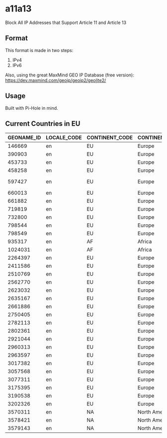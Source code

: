 # a11a13
Block All IP Addresses that Support Article 11 and Article 13

## Format
This format is made in two steps:
1. IPv4
2. IPv6

Also, using the great MaxMind GEO IP Database (free version): https://dev.maxmind.com/geoip/geoip2/geolite2/

## Usage
Built with Pi-Hole in mind.

## Current Countries in EU
| GEONAME_ID | LOCALE_CODE | CONTINENT_CODE | CONTINENT_NAME | COUNTRY_ISO_CODE | COUNTRY_NAME |
| ---- | ---- | ---- | ---- | ---- | ---- |
| 146669 | en | EU | Europe | CY | Cyprus |
| 390903 | en | EU | Europe | GR | Greece |
| 453733 | en | EU | Europe | EE | Estonia |
| 458258 | en | EU | Europe | LV | Latvia |
| 597427 | en | EU | Europe | LT | Republic of Lithuania |
| 660013 | en | EU | Europe | FI | Finland |
| 661882 | en | EU | Europe | AX | Ã…land |
| 719819 | en | EU | Europe | HU | Hungary |
| 732800 | en | EU | Europe | BG | Bulgaria |
| 798544 | en | EU | Europe | PL | Poland |
| 798549 | en | EU | Europe | RO | Romania |
| 935317 | en | AF | Africa | RE | RÃ©union |
| 1024031 | en | AF | Africa | YT | Mayotte |
| 2264397 | en | EU | Europe | PT | Portugal |
| 2411586 | en | EU | Europe | GI | Gibraltar |
| 2510769 | en | EU | Europe | ES | Spain |
| 2562770 | en | EU | Europe | MT | Malta |
| 2623032 | en | EU | Europe | DK | Denmark |
| 2635167 | en | EU | Europe | GB | United Kingdom |
| 2661886 | en | EU | Europe | SE | Sweden |
| 2750405 | en | EU | Europe | NL | Netherlands |
| 2782113 | en | EU | Europe | AT | Austria |
| 2802361 | en | EU | Europe | BE | Belgium |
| 2921044 | en | EU | Europe | DE | Germany |
| 2960313 | en | EU | Europe | LU | Luxembourg |
| 2963597 | en | EU | Europe | IE | Ireland |
| 3017382 | en | EU | Europe | FR | France |
| 3057568 | en | EU | Europe | SK | Slovakia |
| 3077311 | en | EU | Europe | CZ | Czechia |
| 3175395 | en | EU | Europe | IT | Italy |
| 3190538 | en | EU | Europe | SI | Slovenia |
| 3202326 | en | EU | Europe | HR | Croatia |
| 3570311 | en | NA | North America | MQ | Martinique |
| 3578421 | en | NA | North America | MF | Saint Martin |
| 3579143 | en | NA | North America | GP | Guadeloupe |
